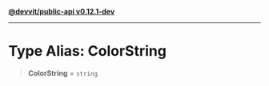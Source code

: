 [**@devvit/public-api v0.12.1-dev**](../../../../../../README.md)

---

# Type Alias: ColorString

> **ColorString** = `string`
